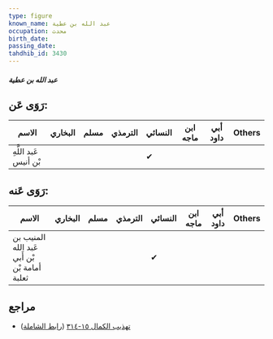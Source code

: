 ```yaml
---
type: figure
known_name: عبد الله بن عطية
occupation: محدث
birth_date:
passing_date:
tahdhib_id: 3430
---
```

##### عبد الله بن عطية

## رَوَى عَن:
| الاسم                 | البخاري | مسلم | الترمذي | النسائي | ابن ماجه | أبي داود | Others |
| --------------------- | ------- | ---- | ------- | ------- | -------- | -------- | ------ |
| عَبد اللَّهِ بْن أنيس |         |      |         | ✔       |          |          |        |
## رَوَى عَنه:
| الاسم                                        | البخاري | مسلم | الترمذي | النسائي | ابن ماجه | أبي داود | Others |
| -------------------------------------------- | ------- | ---- | ------- | ------- | -------- | -------- | ------ |
| المنيب بن عَبد الله بْن أَبي أمامة بْن ثعلبة |         |      |         | ✔       |          |          |        |
## مراجع
- [تهذيب الكمال ١٥-٣١٤](obsidian://open?vault=Tahdhib-al-Kamal&file=Figures/٣٤٣٠-عبد%20الله%20بن%20عطية) ([رابط الشاملة](https://shamela.ws/book/3722/7798))